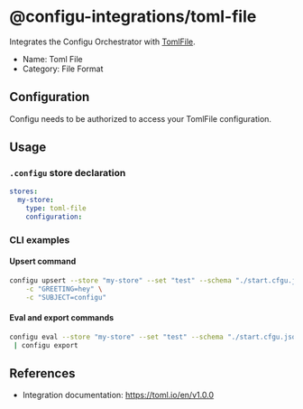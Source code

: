 # @configu-integrations/toml-file

Integrates the Configu Orchestrator with [TomlFile](https://toml.io/en/).

- Name: Toml File
- Category: File Format

## Configuration

Configu needs to be authorized to access your TomlFile configuration.

## Usage

### `.configu` store declaration

```yaml
stores:
  my-store:
    type: toml-file
    configuration:
```

### CLI examples

#### Upsert command

```bash
configu upsert --store "my-store" --set "test" --schema "./start.cfgu.json" \
    -c "GREETING=hey" \
    -c "SUBJECT=configu"
```

#### Eval and export commands

```bash
configu eval --store "my-store" --set "test" --schema "./start.cfgu.json" \
 | configu export
```

## References

- Integration documentation: https://toml.io/en/v1.0.0
